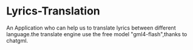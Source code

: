 # Lyrics-Translation
An Application who can help us to translate lyrics between different language.the translate engine use the free model "gml4-flash",thanks to chatgml.
